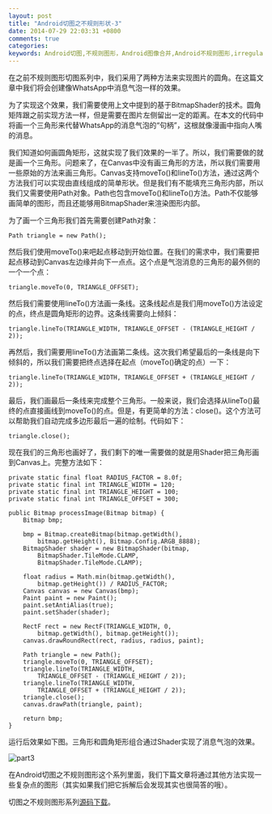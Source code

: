```yaml
---
layout: post
title: "Android切图之不规则形状-3"
date: 2014-07-29 22:03:31 +0800
comments: true
categories: 
keywords: Android切图,不规则图形，Android图像合并,Android不规则图形,irregular shape
---
```


  在之前不规则图形切图系列中，我们采用了两种方法来实现图片的圆角。在这篇文章中我们将会创建像WhatsApp中消息气泡一样的效果。

  为了实现这个效果，我们需要使用上文中提到的基于BitmapShader的技术。圆角矩阵跟之前实现方法一样，但是需要在图片左侧留出一定的距离。在本文的代码中将画一个三角形来代替WhatsApp的消息气泡的“句柄”，这根就像漫画中指向人嘴的消息。

<!--more-->
  我们知道如何画圆角矩形，这就实现了我们效果的一半了。所以，我们需要做的就是画一个三角形。问题来了，在Canvas中没有画三角形的方法，所以我们需要用一些原始的方法来画三角形。Canvas支持moveTo()和lineTo()方法，通过这两个方法我们可以实现由直线组成的简单形状。但是我们有不能填充三角形内部，所以我们又需要使用Path对象。Path也包含moveTo()和lineTo()方法。Path不仅能够画简单的图形，而且还能够用BitmapShader来渲染图形内部。

  为了画一个三角形我们首先需要创建Path对象：

```
Path triangle = new Path();
```

  然后我们使用moveTo()来吧起点移动到开始位置。在我们的需求中，我们需要把起点移动到Canvas左边缘并向下一点点。这个点是气泡消息的三角形的最外侧的一个一个点：

```
triangle.moveTo(0, TRIANGLE_OFFSET);
```

  然后我们需要使用lineTo()方法画一条线。这条线起点是我们用moveTo()方法设定的点，终点是圆角矩形的边界。这条线需要向上倾斜：

```
triangle.lineTo(TRIANGLE_WIDTH, TRIANGLE_OFFSET - (TRIANGLE_HEIGHT / 2));
```

  再然后，我们需要用lineTo()方法画第二条线。这次我们希望最后的一条线是向下倾斜的，所以我们需要把终点选择在起点（moveTo()确定的点）一下：

```
triangle.lineTo(TRIANGLE_WIDTH, TRIANGLE_OFFSET + (TRIANGLE_HEIGHT / 2));
```

  最后，我们画最后一条线来完成整个三角形。一般来说，我们会选择从lineTo()最终的点直接画线到moveTo()的点。但是，有更简单的方法：close()。这个方法可以帮助我们自动完成多边形最后一遍的绘制。代码如下：

```
triangle.close();
```

  现在我们的三角形也画好了，我们剩下的唯一需要做的就是用Shader把三角形画到Canvas上。完整方法如下：

```
private static final float RADIUS_FACTOR = 8.0f;
private static final int TRIANGLE_WIDTH = 120;
private static final int TRIANGLE_HEIGHT = 100;
private static final int TRIANGLE_OFFSET = 300;

public Bitmap processImage(Bitmap bitmap) {
    Bitmap bmp;

    bmp = Bitmap.createBitmap(bitmap.getWidth(), 
        bitmap.getHeight(), Bitmap.Config.ARGB_8888);
    BitmapShader shader = new BitmapShader(bitmap, 
        BitmapShader.TileMode.CLAMP, 
        BitmapShader.TileMode.CLAMP);

    float radius = Math.min(bitmap.getWidth(), 
        bitmap.getHeight()) / RADIUS_FACTOR;
    Canvas canvas = new Canvas(bmp);
    Paint paint = new Paint();
    paint.setAntiAlias(true);
    paint.setShader(shader);

    RectF rect = new RectF(TRIANGLE_WIDTH, 0, 
        bitmap.getWidth(), bitmap.getHeight());
    canvas.drawRoundRect(rect, radius, radius, paint);

    Path triangle = new Path();
    triangle.moveTo(0, TRIANGLE_OFFSET);
    triangle.lineTo(TRIANGLE_WIDTH, 
        TRIANGLE_OFFSET - (TRIANGLE_HEIGHT / 2));
    triangle.lineTo(TRIANGLE_WIDTH, 
        TRIANGLE_OFFSET + (TRIANGLE_HEIGHT / 2));
    triangle.close();
    canvas.drawPath(triangle, paint);

    return bmp;
}
```

  运行后效果如下图。三角形和圆角矩形组合通过Shader实现了消息气泡的效果。

![part3](/imgs/post/part3.jpg)

  在Android切图之不规则图形这个系列里面，我们下篇文章将通过其他方法实现一些复杂点的图形（其实如果我们把它拆解后会发现其实也很简答的哦）。

  切图之不规则图形系列[源码下载](/download/StylingAndroid-irregular-shapes.zip)。
